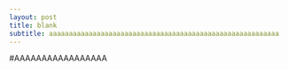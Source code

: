 ```yaml
---
layout: post
title: blank
subtitle: aaaaaaaaaaaaaaaaaaaaaaaaaaaaaaaaaaaaaaaaaaaaaaaaaaaaaaaaaa
---
```


#AAAAAAAAAAAAAAAAA